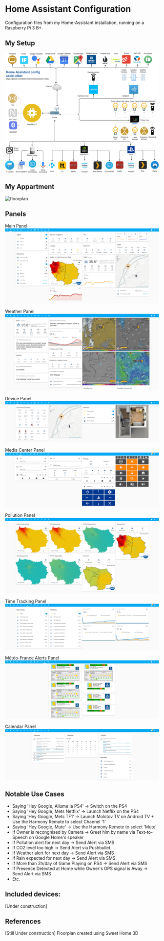 # Home Assistant Configuration
Configuration files from my Home-Assistant installation, running on a Raspberry Pi 3 B+.

## My Setup
![Diagram](https://github.com/abdel-elbel/homeassistant-config/raw/master/www/images/diagram.png)

## My Appartment 
![floorplan](https://github.com/abdel-elbel/homeassistant-config/raw/master/www/images/floorplan.gif)

## Panels
Main Panel
![Panel1](https://github.com/abdel-elbel/homeassistant-config/raw/master/www/images/captures/1.PNG)

Weather Panel
![Panel2](https://github.com/abdel-elbel/homeassistant-config/raw/master/www/images/captures/2.PNG)

Device Panel
![Panel3](https://github.com/abdel-elbel/homeassistant-config/raw/master/www/images/captures/3.PNG)

Media Center Panel
![Panel4](https://github.com/abdel-elbel/homeassistant-config/raw/master/www/images/captures/4.PNG)

Pollution Panel
![Panel5](https://github.com/abdel-elbel/homeassistant-config/raw/master/www/images/captures/5.PNG)

Time Tracking Panel
![Panel6](https://github.com/abdel-elbel/homeassistant-config/raw/master/www/images/captures/6.PNG)

Météo-France Alerts Panel
![Panel7](https://github.com/abdel-elbel/homeassistant-config/raw/master/www/images/captures/7.PNG)

Calendar Panel
![Panel9](https://github.com/abdel-elbel/homeassistant-config/raw/master/www/images/captures/9.PNG)

## Notable Use Cases 
- Saying 'Hey Google, Allume la PS4' ->  Switch on the PS4
- Saying 'Hey Google, Mets Netflix' -> Launch Netflix on the PS4 
- Saying 'Hey Google, Mets TF1' -> Launch Molotov TV on Android TV + Use the Harmony Remote to select Channel '1'
- Saying 'Hey Google, Mute' -> Use the Harmony Remote to select 'Mute'
- If Owner is recongnised by Camera -> Greet him by name via Text-to-Speech on Google Home's speaker 
- If Pollution alert for next day -> Send Alert via SMS 
- If CO2 level too high -> Send Alert via Pushbullet 
- If Weather alert for next day -> Send Alert via SMS 
- If Rain expected for next day -> Send Alert via SMS 
- If More than 2h/day of Game Playing on PS4 -> Send Alert via SMS
- If Presence Detected at Home while Owner's GPS signal is Away -> Send Alert via SMS
- Etc.

## Included devices:
[Under construction]

## References
[Still Under construction]
Floorplan created using Sweet Home 3D 
